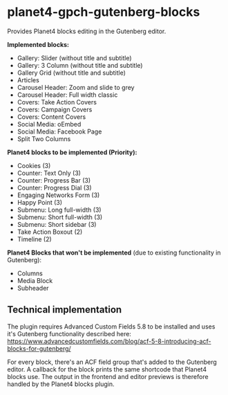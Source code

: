 # planet4-gpch-gutenberg-blocks
Provides Planet4 blocks editing in the Gutenberg editor.

**Implemented blocks:**
* Gallery: Slider (without title and subtitle)
* Gallery: 3 Column (without title and subtitle)
* Gallery Grid (without title and subtitle)
* Articles
* Carousel Header: Zoom and slide to grey
* Carousel Header: Full width classic
* Covers: Take Action Covers
* Covers: Campaign Covers
* Covers: Content Covers
* Social Media: oEmbed
* Social Media: Facebook Page
* Split Two Columns

**Planet4 blocks to be implemented (Priority):**
* Cookies (3)
* Counter: Text Only (3)
* Counter: Progress Bar (3)
* Counter: Progress Dial (3)
* Engaging Networks Form (3)
* Happy Point (3)
* Submenu: Long full-width (3)
* Submenu: Short full-width (3)
* Submenu: Short sidebar (3)
* Take Action Boxout (2)
* Timeline (2)


**Planet4 Blocks that won't be implemented** (due to existing functionality in Gutenberg):
* Columns
* Media Block
* Subheader



## Technical implementation

The plugin requires Advanced Custom Fields 5.8 to be installed and uses it's Gutenberg functionality described here: https://www.advancedcustomfields.com/blog/acf-5-8-introducing-acf-blocks-for-gutenberg/

For every block, there's an ACF field group that's added to the Gutenberg editor. A callback for the block prints the same shortcode that Planet4 blocks use. The output in the frontend and editor previews is therefore handled by the Planet4 blocks plugin.

